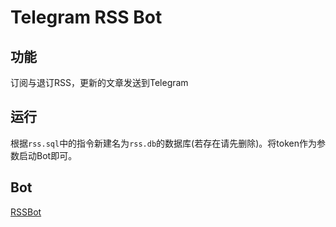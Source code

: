 # Telegram RSS Bot
## 功能
订阅与退订RSS，更新的文章发送到Telegram
## 运行
根据`rss.sql`中的指令新建名为`rss.db`的数据库(若存在请先删除)。将token作为参数启动Bot即可。
## Bot
[RSSBot](https://t.me/PythonRssBot)
